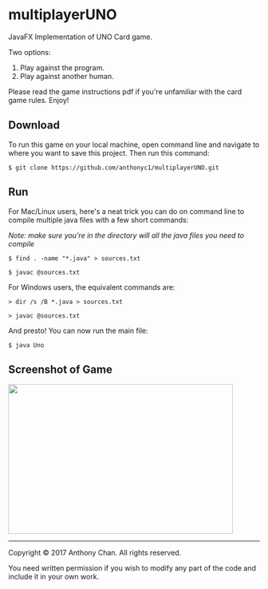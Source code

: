 # multiplayerUNO
JavaFX Implementation of UNO Card game.

Two options:
1) Play against the program.
2) Play against another human. 

Please read the game instructions pdf if you're unfamiliar with the card game rules.
Enjoy!

## Download
To run this game on your local machine, open command line and navigate to where you want to save this project. Then run this command:

`$ git clone https://github.com/anthonyc1/multiplayerUNO.git`

## Run
For Mac/Linux users, here's a neat trick you can do on command line to compile multiple java files with a few short commands:

*Note: make sure you're in the directory will all the java files you need to compile*

`$ find . -name "*.java" > sources.txt`

`$ javac @sources.txt`

For Windows users, the equivalent commands are:

`> dir /s /B *.java > sources.txt`

`> javac @sources.txt`


And presto! You can now run the main file:

`$ java Uno`

## Screenshot of Game
<img src="https://github.com/anthonyc1/multiplayerUNO/blob/master/images/gameboard.jpg" height="300px" width="450px">
<br>

----

Copyright © 2017 Anthony Chan. All rights reserved.

You need written permission if you wish to modify any part of the code and include it in your own work.
